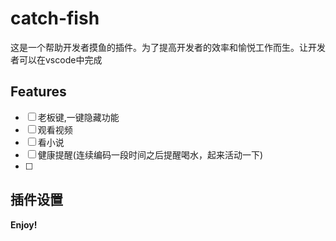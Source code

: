 # catch-fish

这是一个帮助开发者摸鱼的插件。为了提高开发者的效率和愉悦工作而生。让开发者可以在vscode中完成

## Features

- [ ] 老板键,一键隐藏功能
- [ ] 观看视频
- [ ] 看小说
- [ ] 健康提醒(连续编码一段时间之后提醒喝水，起来活动一下)
- [ ] 


## 插件设置




**Enjoy!**
